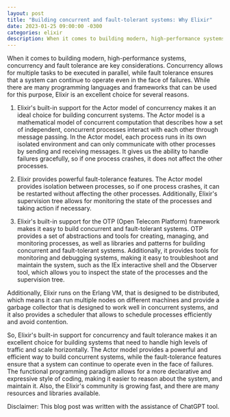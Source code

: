 ```yaml
---
layout: post
title: "Building concurrent and fault-tolerant systems: Why Elixir"
date: 2023-01-25 09:00:00 -0300
categories: elixir
description: When it comes to building modern, high-performance systems, concurrency and fault tolerance are key considerations. Let's see why Elixir is an excellent choice.
---
```


When it comes to building modern, high-performance systems, concurrency and fault tolerance are key considerations.
Concurrency allows for multiple tasks to be executed in parallel, while fault tolerance ensures that a system can continue to operate even in the face of failures.
While there are many programming languages and frameworks that can be used for this purpose, Elixir is an excellent choice for several reasons.

1. Elixir's built-in support for the Actor model of concurrency makes it an ideal choice for building concurrent systems. The Actor model is a mathematical model of concurrent computation that describes how a set of independent, concurrent processes interact with each other through message passing. In the Actor model, each process runs in its own isolated environment and can only communicate with other processes by sending and receiving messages. It gives us the ability to handle failures gracefully, so if one process crashes, it does not affect the other processes.

1. Elixir provides powerful fault-tolerance features. The Actor model provides isolation between processes, so if one process crashes, it can be restarted without affecting the other processes. Additionally, Elixir's supervision tree allows for monitoring the state of the processes and taking action if necessary.

1. Elixir's built-in support for the OTP (Open Telecom Platform) framework makes it easy to build concurrent and fault-tolerant systems. OTP provides a set of abstractions and tools for creating, managing, and monitoring processes, as well as libraries and patterns for building concurrent and fault-tolerant systems. Additionally, it provides tools for monitoring and debugging systems, making it easy to troubleshoot and maintain the system, such as the IEx interactive shell and the Observer tool, which allows you to inspect the state of the processes and the supervision tree.

Additionally, Elixir runs on the Erlang VM, that is designed to be distributed, which means it can run multiple nodes on different machines and provide a garbage collector that is designed to work well in concurrent systems, and it also provides a scheduler that allows to schedule processes efficiently and avoid contention. 

So, Elixir's built-in support for concurrency and fault tolerance makes it an excellent choice for building systems that need to handle high levels of traffic and scale horizontally. The Actor model provides a powerful and efficient way to build concurrent systems, while the fault-tolerance features ensure that a system can continue to operate even in the face of failures. The functional programming paradigm allows for a more declarative and expressive style of coding, making it easier to reason about the system, and maintain it. Also, the Elixir's community is growing fast, and there are many resources and libraries available. 

Disclaimer: This blog post was written with the assistance of ChatGPT tool.
